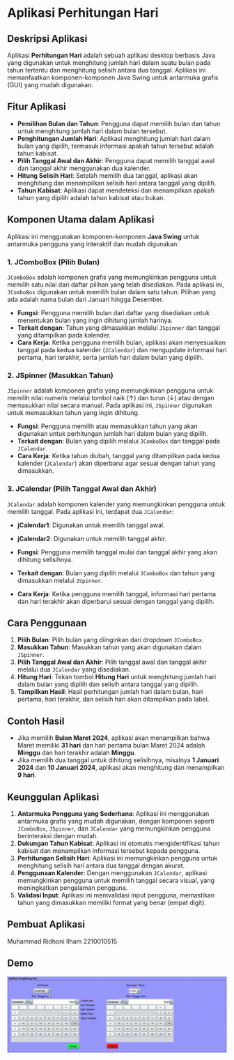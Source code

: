 # Aplikasi Perhitungan Hari

## Deskripsi Aplikasi
Aplikasi **Perhitungan Hari** adalah sebuah aplikasi desktop berbasis Java yang digunakan untuk menghitung jumlah hari dalam suatu bulan pada tahun tertentu dan menghitung selisih antara dua tanggal. Aplikasi ini memanfaatkan komponen-komponen Java Swing untuk antarmuka grafis (GUI) yang mudah digunakan.

## Fitur Aplikasi
- **Pemilihan Bulan dan Tahun**: Pengguna dapat memilih bulan dan tahun untuk menghitung jumlah hari dalam bulan tersebut.
- **Penghitungan Jumlah Hari**: Aplikasi menghitung jumlah hari dalam bulan yang dipilih, termasuk informasi apakah tahun tersebut adalah tahun kabisat.
- **Pilih Tanggal Awal dan Akhir**: Pengguna dapat memilih tanggal awal dan tanggal akhir menggunakan dua kalender.
- **Hitung Selisih Hari**: Setelah memilih dua tanggal, aplikasi akan menghitung dan menampilkan selisih hari antara tanggal yang dipilih.
- **Tahun Kabisat**: Aplikasi dapat mendeteksi dan menampilkan apakah tahun yang dipilih adalah tahun kabisat atau bukan.

## Komponen Utama dalam Aplikasi
Aplikasi ini menggunakan komponen-komponen **Java Swing** untuk antarmuka pengguna yang interaktif dan mudah digunakan:

### 1. **JComboBox** (Pilih Bulan)
`JComboBox` adalah komponen grafis yang memungkinkan pengguna untuk memilih satu nilai dari daftar pilihan yang telah disediakan. Pada aplikasi ini, `JComboBox` digunakan untuk memilih bulan dalam satu tahun. Pilihan yang ada adalah nama bulan dari Januari hingga Desember.

- **Fungsi**: Pengguna memilih bulan dari daftar yang disediakan untuk menentukan bulan yang ingin dihitung jumlah harinya.
- **Terkait dengan**: Tahun yang dimasukkan melalui `JSpinner` dan tanggal yang ditampilkan pada kalender.
- **Cara Kerja**: Ketika pengguna memilih bulan, aplikasi akan menyesuaikan tanggal pada kedua kalender (`JCalendar`) dan mengupdate informasi hari pertama, hari terakhir, serta jumlah hari dalam bulan yang dipilih.

### 2. **JSpinner** (Masukkan Tahun)
`JSpinner` adalah komponen grafis yang memungkinkan pengguna untuk memilih nilai numerik melalui tombol naik (↑) dan turun (↓) atau dengan memasukkan nilai secara manual. Pada aplikasi ini, `JSpinner` digunakan untuk memasukkan tahun yang ingin dihitung.

- **Fungsi**: Pengguna memilih atau memasukkan tahun yang akan digunakan untuk perhitungan jumlah hari dalam bulan yang dipilih.
- **Terkait dengan**: Bulan yang dipilih melalui `JComboBox` dan tanggal pada `JCalendar`.
- **Cara Kerja**: Ketika tahun diubah, tanggal yang ditampilkan pada kedua kalender (`JCalendar`) akan diperbarui agar sesuai dengan tahun yang dimasukkan.

### 3. **JCalendar** (Pilih Tanggal Awal dan Akhir)
`JCalendar` adalah komponen kalender yang memungkinkan pengguna untuk memilih tanggal. Pada aplikasi ini, terdapat dua `JCalendar`:
- **jCalendar1**: Digunakan untuk memilih tanggal awal.
- **jCalendar2**: Digunakan untuk memilih tanggal akhir.

- **Fungsi**: Pengguna memilih tanggal mulai dan tanggal akhir yang akan dihitung selisihnya.
- **Terkait dengan**: Bulan yang dipilih melalui `JComboBox` dan tahun yang dimasukkan melalui `JSpinner`.
- **Cara Kerja**: Ketika pengguna memilih tanggal, informasi hari pertama dan hari terakhir akan diperbarui sesuai dengan tanggal yang dipilih.

## Cara Penggunaan
1. **Pilih Bulan**: Pilih bulan yang diinginkan dari dropdown `JComboBox`.
2. **Masukkan Tahun**: Masukkan tahun yang akan digunakan dalam `JSpinner`.
3. **Pilih Tanggal Awal dan Akhir**: Pilih tanggal awal dan tanggal akhir melalui dua `JCalendar` yang disediakan.
4. **Hitung Hari**: Tekan tombol **Hitung Hari** untuk menghitung jumlah hari dalam bulan yang dipilih dan selisih antara tanggal yang dipilih.
5. **Tampilkan Hasil**: Hasil perhitungan jumlah hari dalam bulan, hari pertama, hari terakhir, dan selisih hari akan ditampilkan pada label.

## Contoh Hasil
- Jika memilih **Bulan Maret 2024**, aplikasi akan menampilkan bahwa Maret memiliki **31 hari** dan hari pertama bulan Maret 2024 adalah **Minggu** dan hari terakhir adalah **Minggu**.
- Jika memilih dua tanggal untuk dihitung selisihnya, misalnya **1 Januari 2024** dan **10 Januari 2024**, aplikasi akan menghitung dan menampilkan **9 hari**.

## Keunggulan Aplikasi
1. **Antarmuka Pengguna yang Sederhana**: Aplikasi ini menggunakan antarmuka grafis yang mudah digunakan, dengan komponen seperti `JComboBox`, `JSpinner`, dan `JCalendar` yang memungkinkan pengguna berinteraksi dengan mudah.
2. **Dukungan Tahun Kabisat**: Aplikasi ini otomatis mengidentifikasi tahun kabisat dan menampilkan informasi tersebut kepada pengguna.
3. **Perhitungan Selisih Hari**: Aplikasi ini memungkinkan pengguna untuk menghitung selisih hari antara dua tanggal dengan akurat.
4. **Penggunaan Kalender**: Dengan menggunakan `JCalendar`, aplikasi memungkinkan pengguna untuk memilih tanggal secara visual, yang meningkatkan pengalaman pengguna.
5. **Validasi Input**: Aplikasi ini memvalidasi input pengguna, memastikan tahun yang dimasukkan memiliki format yang benar (empat digit).

## Pembuat Aplikasi
  Muhammad Ridhoni Ilham 2210010515

## Demo
![Demo GIF](https://github.com/Ridhoni123/AplikasiPenghitungHari/blob/main/img/Recording%202024-11-16%20153713%20(2).gif)
